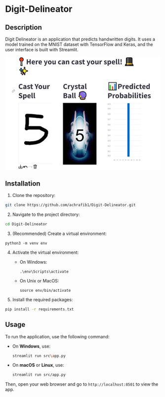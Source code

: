 # Digit-Delineator

## Description

Digit Delineator is an application that predicts handwritten digits. It uses a model trained on the MNIST dataset with TensorFlow and Keras, and the user interface is built with Streamlit.

![App Screenshot](static/images/digit_prediction_image.jpg)

## Installation

1. Clone the repository:

```bash
git clone https://github.com/achrafib1/Digit-Delineator.git
```

2. Navigate to the project directory:

```bash
cd Digit-Delineator
```

3. (Recommended) Create a virtual environment:

```
python3 -m venv env
```

4. Activate the virtual environment:

   - On Windows:
     ```
     .\env\Scripts\activate
     ```
   - On Unix or MacOS:
     ```
     source env/bin/activate
     ```

5. Install the required packages:

```bash
pip install -r requirements.txt
```

## Usage

To run the application, use the following command:

- On **Windows**, use:

  ```bash
  streamlit run src\app.py
  ```

- On **macOS** or **Linux**, use:

  ```bash
  streamlit run src/app.py
  ```

Then, open your web browser and go to `http://localhost:8501` to view the app.
